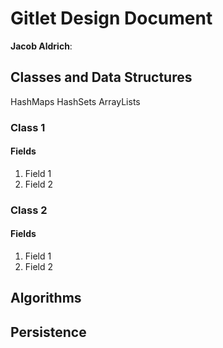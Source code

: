 # Gitlet Design Document

**Jacob Aldrich**:

## Classes and Data Structures
HashMaps
HashSets
ArrayLists

### Class 1

#### Fields

1. Field 1
2. Field 2


### Class 2

#### Fields

1. Field 1
2. Field 2


## Algorithms

## Persistence

